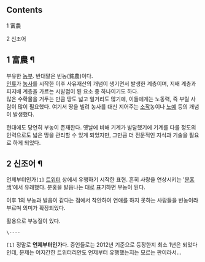 ## Contents

    

1 富農

2 신조어

## 1 富農 ¶

부유한 [농부](%EB%86%8D%EB%B6%80.md). 반대말은 빈농(貧農)이다.  
[인류](%EC%9D%B8%EB%A5%98.md)가 [농사](%EB%86%8D%EC%82%AC.md)를 시작한 이후 사유재산의
개념이 생기면서 발생한 계층이며, 지배 계층과 피지배 계층을 가르는 시발점이 된 요소 중 하나이기도 하다.  
많은 수확물을 거두는 만큼 땅도 넓고 일거리도 많기에, 이들에게는 노동력, 즉 부릴 사람이 많이 필요했다. 여기서 땅을 빌려 농사를 대신
지어주는 [소작](%EC%86%8C%EC%9E%91.md)농이나 [노예](%EB%85%B8%EC%98%88.md) 등의 개념이
발생했다.

  

현대에도 당연히 부농이 존재한다. 옛날에 비해 기계가 발달했기에 기계를 다룰 정도의 인력으로도 넓은 땅을 관리할 수 있게 되었지만, 그만큼
더 전문적인 지식과 기술을 필요로 하게 되었다.  

## 2 신조어 ¶

언제부터인가`[1]` [트위터](%ED%8A%B8%EC%9C%84%ED%84%B0.md) 상에서 유행하기 시작한 표현. 흔히 사랑을
연상시키는 '[분홍색](%EB%B6%84%ED%99%8D%EC%83%89.md)'에서 유래했다. 분홍을 발음나는 대로 표기하면 부농이
된다.

  

이후 1의 부농과 발음이 같다는 점에서 착안하여 연애를 하지 못하는 사람들을 빈농이라 부르며 의미가 확장되었다.  

  

활용으로 부농질이 있다.  

`\----`

`[1]` 정말로 **언제부터인가**다. 증언들로는 2012년 기준으로 등장한지 최소 1년은 되었다인데, 문제는 어지간한 트위터리안도
언제부터 유행했는지는 모르는 판이라서…

